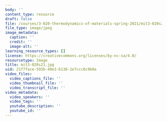 ```yaml
---
body: ''
content_type: resource
draft: false
file: /courses/3-020-thermodynamics-of-materials-spring-2021/mit3-020s21.jpg
file_type: image/jpeg
image_metadata:
  caption: ''
  credit: ''
  image-alt: ''
learning_resource_types: []
license: https://creativecommons.org/licenses/by-nc-sa/4.0/
resourcetype: Image
title: mit3-020s21.jpg
uid: 21f7face-593b-40e3-b130-2e7ccc8c9b0a
video_files:
  video_captions_file: ''
  video_thumbnail_file: ''
  video_transcript_file: ''
video_metadata:
  video_speakers: ''
  video_tags: ''
  youtube_description: ''
  youtube_id: ''
---
```

